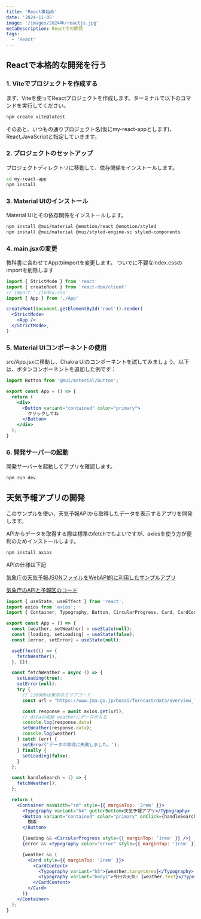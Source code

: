 ```yaml
---
title: 'React事始め'
date: '2024-11-05'
image: '/images/2024年/reactjs.jpg'
metaDescription: Reactでの開発
tags:
  - 'React'
---
```

## Reactで本格的な開発を行う

### 1. Viteでプロジェクトを作成する
まず、Viteを使ってReactプロジェクトを作成します。ターミナルで以下のコマンドを実行してください。

```bash
npm create vite@latest
```

そのあと、いつもの通りプロジェクト名(仮にmy-react-appとします)、React,JavaScriptと指定していきます。

### 2. プロジェクトのセットアップ

プロジェクトディレクトリに移動して、依存関係をインストールします。
```bash
cd my-react-app
npm install
```

### 3. Material UIのインストール

Material UIとその依存関係をインストールします。

```bash
npm install @mui/material @emotion/react @emotion/styled
npm install @mui/material @mui/styled-engine-sc styled-components
```

### 4. main.jsxの変更
教科書に合わせてAppのimportを変更します。
ついでに不要なindex.cssのimportを削除します

```jsx
import { StrictMode } from 'react'
import { createRoot } from 'react-dom/client'
// import './index.css'
import { App } from './App'

createRoot(document.getElementById('root')).render(
  <StrictMode>
    <App />
  </StrictMode>,
)

```


### 5. Material UIコンポーネントの使用

src/App.jsxに移動し、Chakra UIのコンポーネントを試してみましょう。以下は、ボタンコンポーネントを追加した例です：

```jsx
import Button from '@mui/material/Button';

export const App = () => {
  return (
    <div>
      <Button variant="contained" color="primary">
        クリックしてね
      </Button>
    </div>
  );
}

```
### 6. 開発サーバーの起動
開発サーバーを起動してアプリを確認します。
```bash
npm run dev
```


## 天気予報アプリの開発

このサンプルを使い、天気予報APIから取得したデータを表示するアプリを開発します。

APIからデータを取得する際は標準のfetchでもよいですが、axiosを使う方が便利のためインストールします。

```bash
npm install axios
```
APIの仕様は下記

[気象庁の天気予報JSONファイルをWebAPI的に利用したサンプルアプリ](https://anko.education/apps/weather_api)

[気象庁のAPIと予報区のコード](https://anko.education/webapi/jma)

```jsx
import { useState, useEffect } from 'react';
import axios from 'axios';
import { Container, Typography, Button, CircularProgress, Card, CardContent } from '@mui/material';

export const App = () => {
  const [weather, setWeather] = useState(null);
  const [loading, setLoading] = useState(false);
  const [error, setError] = useState(null);

  useEffect(() => {
    fetchWeather();
  }, []);

  const fetchWeather = async () => {
    setLoading(true);
    setError(null);
    try {
      // 130000は東京のエリアコード
      const url = "https://www.jma.go.jp/bosai/forecast/data/overview_forecast/130000.json"

      const response = await axios.get(url);
      // dataの収納 weatherにデータが入る
      console.log(response.data)
      setWeather(response.data);
      console.log(weather)
    } catch (err) {
      setError('データの取得に失敗しました。');
    } finally {
      setLoading(false);
    }
  };

  const handleSearch = () => {
    fetchWeather();
  };

  return (
    <Container maxWidth="sm" style={{ marginTop: '2rem' }}>
      <Typography variant="h4" gutterBottom>天気予報アプリ</Typography>
      <Button variant="contained" color="primary" onClick={handleSearch}>
        検索
      </Button>

      {loading && <CircularProgress style={{ marginTop: '1rem' }} />}
      {error && <Typography color="error" style={{ marginTop: '1rem' }}>{error}</Typography>}

      {weather && (
        <Card style={{ marginTop: '2rem' }}>
          <CardContent>
            <Typography variant="h5">{weather.targetArea}</Typography>
            <Typography variant="body1">今日の天気: {weather.text}</Typography>
          </CardContent>
        </Card>
      )}
    </Container>
  );
}

```

